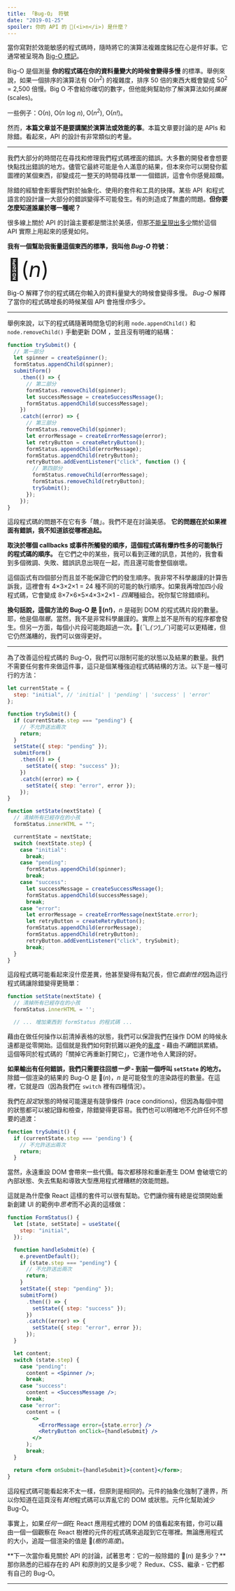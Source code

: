 ```yaml
---
title: 「Bug-O」 符號
date: "2019-01-25"
spoiler: 你的 API 的 🐞(<i>n</i>) 是什麼？
---
```


當你寫對於效能敏感的程式碼時，隨時將它的演算法複雜度銘記在心是件好事。它通常被呈現為 [Big-O 標記](https://rob-bell.net/2009/06/a-beginners-guide-to-big-o-notation/)。

Big-O 是個測量 **你的程式碼在你的資料量變大的時候會變得多慢** 的標準。舉例來說，如果一個排序的演算法有 O(<i>n<sup>2</sup></i>) 的複雜度，排序 50 倍的東西大概會變成 50<sup>2</sup> = 2,500 倍慢。Big O 不會給你確切的數字，但他能夠幫助你了解演算法如何*擴展* (scales)。

一些例子：O(<i>n</i>), O(<i>n</i> log <i>n</i>), O(<i>n<sup>2</sup></i>), O(<i>n!</i>)。

然而，**本篇文章並不是要講關於演算法或效能的事**。本篇文章要討論的是 APIs 和除錯。看起來，API 的設計有非常類似的考量。

---

我們大部分的時間花在尋找和修理我們程式碼裡面的錯誤。大多數的開發者會想要快點找出錯誤的地方。儘管它最終可能是令人滿意的結果，但本來你可以開發你藍圖裡的某個東西，卻變成花一整天的時間尋找單一一個錯誤，這會令你感覺超爛。

除錯的經驗會影響我們對於抽象化、使用的套件和工具的抉擇。某些 API  和程式語言的設計讓一大部分的錯誤變得不可能發生。有的則造成了無盡的問題。**但你要怎麼知道誰屬於哪一種呢？**

很多線上關於 API 的討論主要都是關注於美感，但那[不能呈現出多少](/optimized-for-change/)關於這個 API 實際上用起來的感覺如何。

**我有一個幫助我衡量這個東西的標準，我叫他 _Bug-O_ 符號：**

<font size="40">🐞(<i>n</i>)</font>

Big-O 解釋了你的程式碼在你輸入的資料量變大的時候會變得多慢。 _Bug-O_ 解釋了當你的程式碼增長的時候某個 API 會拖慢*你*多少。

---

舉例來說，以下的程式碼隨著時間急切的利用 `node.appendChild()` 和 `node.removeChild()` 手動更新 DOM ，並且沒有明確的結構：

```jsx
function trySubmit() {
  // 第一部分
  let spinner = createSpinner();
  formStatus.appendChild(spinner);
  submitForm()
    .then(() => {
      // 第二部分
      formStatus.removeChild(spinner);
      let successMessage = createSuccessMessage();
      formStatus.appendChild(successMessage);
    })
    .catch((error) => {
      // 第三部分
      formStatus.removeChild(spinner);
      let errorMessage = createErrorMessage(error);
      let retryButton = createRetryButton();
      formStatus.appendChild(errorMessage);
      formStatus.appendChild(retryButton);
      retryButton.addEventListener("click", function () {
        // 第四部分
        formStatus.removeChild(errorMessage);
        formStatus.removeChild(retryButton);
        trySubmit();
      });
    });
}
```

這段程式碼的問題不在它有多「醜」。我們不是在討論美感。 **它的問題在於如果裡面有錯誤，我不知道該從哪裡追起。**

**取決於哪個 callbacks 或事件所觸發的順序，這個程式碼有爆炸性多的可能執行的程式碼的順序。** 在它們之中的某些，我可以看到正確的訊息，其他的，我會看到多個微調、失敗、錯誤訊息出現在一起，而且還可能會整個崩壞。

這個函式有四個部分而且並不能保證它們的發生順序。我非常不科學嚴謹的計算告訴我，這裡會有 4×3×2×1 = 24 種不同的可能的執行順序。如果我再增加四小段程式碼，它會變成 8×7×6×5×4×3×2×1 - *四萬*種組合。祝你幫它除錯順利。

**換句話說，這個方法的 Bug-O 是 🐞(<i>n!</i>)**，_n_ 是碰到 DOM 的程式碼片段的數量。耶，他是個*階層*。當然，我不是非常科學嚴謹的。實際上並不是所有的程序都會發生。但另一方面，每個小片段可能跑超過一次。<span style="word-break: keep-all">🐞(_¯\\\_(ツ)\_/¯_)</span>可能可以更精確，但它仍然滿糟的，我們可以做得更好。

---

為了改善這份程式碼的 Bug-O，我們可以限制可能的狀態以及結果的數量。我們不需要任何套件來做這件事，這只是個某種強迫程式碼結構的方法。以下是一種可行的方法：

```jsx
let currentState = {
  step: "initial", // 'initial' | 'pending' | 'success' | 'error'
};

function trySubmit() {
  if (currentState.step === "pending") {
    // 不允許送出兩次
    return;
  }
  setState({ step: "pending" });
  submitForm()
    .then(() => {
      setState({ step: "success" });
    })
    .catch((error) => {
      setState({ step: "error", error });
    });
}

function setState(nextState) {
  // 清掉所有已經存在的小孩
  formStatus.innerHTML = "";

  currentState = nextState;
  switch (nextState.step) {
    case "initial":
      break;
    case "pending":
      formStatus.appendChild(spinner);
      break;
    case "success":
      let successMessage = createSuccessMessage();
      formStatus.appendChild(successMessage);
      break;
    case "error":
      let errorMessage = createErrorMessage(nextState.error);
      let retryButton = createRetryButton();
      formStatus.appendChild(errorMessage);
      formStatus.appendChild(retryButton);
      retryButton.addEventListener("click", trySubmit);
      break;
  }
}
```

這段程式碼可能看起來沒什麼差異，他甚至變得有點冗長，但它*戲劇性的*因為這行程式碼讓除錯變得更簡單：

```jsx {3}
function setState(nextState) {
  // 清掉所有已經存在的小孩
  formStatus.innerHTML = '';

  // ... 增加東西到 formStatus 的程式碼 ...
```

藉由在做任何操作以前清掉表格的狀態，我們可以保證我們在操作 DOM 的時候永遠都是從零開始。這個就是我們如何對抗難以避免的[亂度](/the-elements-of-ui-engineering/) - 藉由*不讓*錯誤累績。這個等同於程式碼的「關掉它再重新打開它」，它運作地令人驚訝的好。

**如果輸出有任何錯誤，我們只需要往回想*一步* - 到前一個呼叫 `setState` 的地方。** 除錯一個渲染的結果的 Bug-O 是 🐞(_n_)，_n_ 是可能發生的渲染路徑的數量。在這裡，它就是四（因為我們在 `switch` 裡有四種情況）。

我們在*設定*狀態的時候可能還是有競爭條件 (race conditions)，但因為每個中間的狀態都可以被記錄和檢查，除錯變得更容易。我們也可以明確地不允許任何不想要的過渡：

```jsx
function trySubmit() {
  if (currentState.step === 'pending') {
    // 不允許送出兩次
    return;
  }
```

當然，永遠重設 DOM 會帶來一些代價。每次都移除和重新產生 DOM 會破壞它的內部狀態、失去焦點和導致大型應用程式裡糟糕的效能問題。

這就是為什麼像 React 這樣的套件可以很有幫助。它們讓你擁有總是從頭開始重新創建 UI 的範例中*思考*而不必真的這樣做：

```jsx
function FormStatus() {
  let [state, setState] = useState({
    step: "initial",
  });

  function handleSubmit(e) {
    e.preventDefault();
    if (state.step === "pending") {
      // 不允許送出兩次
      return;
    }
    setState({ step: "pending" });
    submitForm()
      .then(() => {
        setState({ step: "success" });
      })
      .catch((error) => {
        setState({ step: "error", error });
      });
  }

  let content;
  switch (state.step) {
    case "pending":
      content = <Spinner />;
      break;
    case "success":
      content = <SuccessMessage />;
      break;
    case "error":
      content = (
        <>
          <ErrorMessage error={state.error} />
          <RetryButton onClick={handleSubmit} />
        </>
      );
      break;
  }

  return <form onSubmit={handleSubmit}>{content}</form>;
}
```

這段程式碼可能看起來不太一樣，但原則是相同的。元件的抽象化強制了邊界，所以你知道在這頁沒有*其他*程式碼可以弄亂它的 DOM 或狀態。元件化幫助減少 Bug-O。

事實上，如果*任何一個*在 React 應用程式裡的 DOM 的值看起來有錯，你可以藉由一個一個觀察在 React 樹裡的元件的程式碼來追蹤到它在哪裡。無論應用程式的大小，追蹤一個渲染的值是 🐞(_樹的高度_)。

**下一次當你看見關於 API 的討論，試著思考：它的一般除錯的 🐞(_n_) 是多少？**那你熟悉的已經存在的 API 和原則的又是多少呢？ Redux、CSS、繼承 - 它們都有自己的 Bug-O。

---
